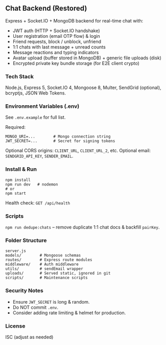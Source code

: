 ## Chat Backend (Restored)

Express + Socket.IO + MongoDB backend for real-time chat with:

- JWT auth (HTTP + Socket.IO handshake)
- User registration (email OTP flow) & login
- Friend requests, block / unblock, unfriend
- 1:1 chats with last message + unread counts
- Message reactions and typing indicators
- Avatar upload (buffer stored in MongoDB) + generic file uploads (disk)
- Encrypted private key bundle storage (for E2E client crypto)

### Tech Stack

Node.js, Express 5, Socket.IO 4, Mongoose 8, Multer, SendGrid (optional), bcryptjs, JSON Web Tokens.

### Environment Variables (.env)

See `.env.example` for full list.

Required:

```
MONGO_URI=...        # Mongo connection string
JWT_SECRET=...       # Secret for signing tokens
```

Optional CORS origins: `CLIENT_URL`, `CLIENT_URL_2`, etc.
Optional email: `SENDGRID_API_KEY`, `SENDER_EMAIL`.

### Install & Run

```
npm install
npm run dev   # nodemon
# or
npm start
```

Health check: `GET /api/health`

### Scripts

`npm run dedupe:chats` – remove duplicate 1:1 chat docs & backfill `pairKey`.

### Folder Structure

```
server.js
models/        # Mongoose schemas
routes/        # Express route modules
middleware/    # Auth middleware
utils/         # sendEmail wrapper
uploads/       # Served static, ignored in git
scripts/       # Maintenance scripts
```

### Security Notes

- Ensure `JWT_SECRET` is long & random.
- Do NOT commit `.env`.
- Consider adding rate limiting & helmet for production.

### License

ISC (adjust as needed)
